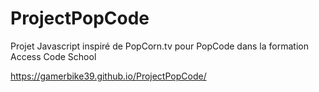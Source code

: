 # ProjectPopCode
Projet Javascript inspiré de PopCorn.tv pour PopCode dans la formation Access Code School

https://gamerbike39.github.io/ProjectPopCode/

